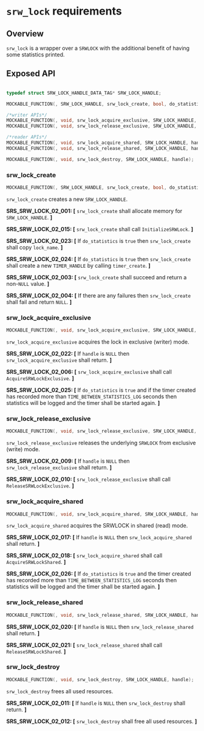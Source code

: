 `srw_lock` requirements
============

## Overview

`srw_lock` is a wrapper over a `SRWLOCK` with the additional benefit of having some statistics printed.

## Exposed API

```c

typedef struct SRW_LOCK_HANDLE_DATA_TAG* SRW_LOCK_HANDLE;

MOCKABLE_FUNCTION(, SRW_LOCK_HANDLE, srw_lock_create, bool, do_statistics, const char*, lock_name);

/*writer APIs*/
MOCKABLE_FUNCTION(, void, srw_lock_acquire_exclusive, SRW_LOCK_HANDLE, handle);
MOCKABLE_FUNCTION(, void, srw_lock_release_exclusive, SRW_LOCK_HANDLE, handle);

/*reader APIs*/
MOCKABLE_FUNCTION(, void, srw_lock_acquire_shared, SRW_LOCK_HANDLE, handle);
MOCKABLE_FUNCTION(, void, srw_lock_release_shared, SRW_LOCK_HANDLE, handle);

MOCKABLE_FUNCTION(, void, srw_lock_destroy, SRW_LOCK_HANDLE, handle);

```

### srw_lock_create
```c
MOCKABLE_FUNCTION(, SRW_LOCK_HANDLE, srw_lock_create, bool, do_statistics, const char*, lock_name);
```

`srw_lock_create` creates a new `SRW_LOCK_HANDLE`.

**SRS_SRW_LOCK_02_001: [** `srw_lock_create` shall allocate memory for `SRW_LOCK_HANDLE`. **]**

**SRS_SRW_LOCK_02_015: [** `srw_lock_create` shall call `InitializeSRWLock`. **]**

**SRS_SRW_LOCK_02_023: [** If `do_statistics` is `true` then `srw_lock_create` shall copy `lock_name`.  **]**

**SRS_SRW_LOCK_02_024: [** If `do_statistics` is `true` then `srw_lock_create` shall create a new `TIMER_HANDLE` by calling `timer_create`. **]**

**SRS_SRW_LOCK_02_003: [** `srw_lock_create` shall succeed and return a non-`NULL` value. **]**

**SRS_SRW_LOCK_02_004: [** If there are any failures then `srw_lock_create` shall fail and return `NULL`. **]**

### srw_lock_acquire_exclusive
```c
MOCKABLE_FUNCTION(, void, srw_lock_acquire_exclusive, SRW_LOCK_HANDLE, handle);
```

`srw_lock_acquire_exclusive` acquires the lock in exclusive (writer) mode.

**SRS_SRW_LOCK_02_022: [** If `handle` is `NULL` then `srw_lock_acquire_exclusive` shall return. **]**

**SRS_SRW_LOCK_02_006: [** `srw_lock_acquire_exclusive` shall call `AcquireSRWLockExclusive`. **]**

**SRS_SRW_LOCK_02_025: [** If `do_statistics` is `true` and if the timer created has recorded more than `TIME_BETWEEN_STATISTICS_LOG` seconds then statistics will be logged and the timer shall be started again. **]**


### srw_lock_release_exclusive
```c
MOCKABLE_FUNCTION(, void, srw_lock_release_exclusive, SRW_LOCK_HANDLE, handle);
```

`srw_lock_release_exclusive` releases the underlying `SRWLOCK` from exclusive (write) mode.

**SRS_SRW_LOCK_02_009: [** If `handle` is `NULL` then `srw_lock_release_exclusive` shall return. **]**

**SRS_SRW_LOCK_02_010: [** `srw_lock_release_exclusive` shall call `ReleaseSRWLockExclusive`. **]**


### srw_lock_acquire_shared
```c
MOCKABLE_FUNCTION(, void, srw_lock_acquire_shared, SRW_LOCK_HANDLE, handle);
```

`srw_lock_acquire_shared` acquires the SRWLOCK in shared (read) mode.

**SRS_SRW_LOCK_02_017: [** If `handle` is `NULL` then `srw_lock_acquire_shared` shall return. **]**

**SRS_SRW_LOCK_02_018: [** `srw_lock_acquire_shared` shall call `AcquireSRWLockShared`. **]**

**SRS_SRW_LOCK_02_026: [** If `do_statistics` is `true` and the timer created has recorded more than `TIME_BETWEEN_STATISTICS_LOG` seconds then statistics will be logged and the timer shall be started again. **]**


### srw_lock_release_shared
```c
MOCKABLE_FUNCTION(, void, srw_lock_release_shared, SRW_LOCK_HANDLE, handle);
```

**SRS_SRW_LOCK_02_020: [** If `handle` is `NULL` then `srw_lock_release_shared` shall return. **]**

**SRS_SRW_LOCK_02_021: [** `srw_lock_release_shared` shall call `ReleaseSRWLockShared`. **]**


### srw_lock_destroy
```c
MOCKABLE_FUNCTION(, void, srw_lock_destroy, SRW_LOCK_HANDLE, handle);
```

`srw_lock_destroy` frees all used resources.

**SRS_SRW_LOCK_02_011: [** If `handle` is `NULL` then `srw_lock_destroy` shall return. **]**

**SRS_SRW_LOCK_02_012: [** `srw_lock_destroy` shall free all used resources. **]**

